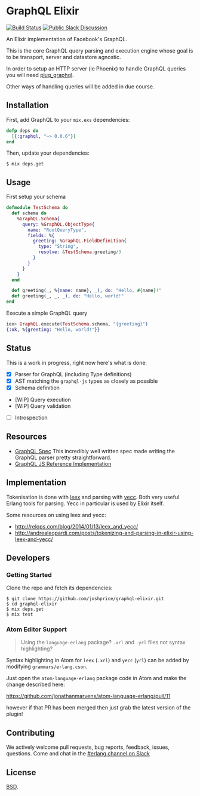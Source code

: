 # GraphQL Elixir

[![Build Status](https://travis-ci.org/joshprice/graphql-elixir.svg)](https://travis-ci.org/joshprice/graphql-elixir)
[![Public Slack Discussion](https://graphql-slack.herokuapp.com/badge.svg)](https://graphql-slack.herokuapp.com/)

An Elixir implementation of Facebook's GraphQL.

This is the core GraphQL query parsing and execution engine whose goal is to be
transport, server and datastore agnostic.

In order to setup an HTTP server (ie Phoenix) to handle GraphQL queries you will need [plug_graphql](https://github.com/joshprice/plug_graphql).

Other ways of handling queries will be added in due course.

## Installation

First, add GraphQL to your `mix.exs` dependencies:

```elixir
defp deps do
  [{:graphql, "~> 0.0.6"}]
end
```

Then, update your dependencies:

```sh-session
$ mix deps.get
```

## Usage

First setup your schema

```elixir
defmodule TestSchema do
  def schema do
    %GraphQL.Schema{
      query: %GraphQL.ObjectType{
        name: "RootQueryType",
        fields: %{
          greeting: %GraphQL.FieldDefinition{
            type: "String",
            resolve: &TestSchema.greeting/3
          }
        }
      }
    }
  end

  def greeting(_, %{name: name}, _), do: "Hello, #{name}!"
  def greeting(_, _, _), do: "Hello, world!"
end
```

Execute a simple GraphQL query

```elixir
iex> GraphQL.execute(TestSchema.schema, "{greeting}")
{:ok, %{greeting: "Hello, world!"}}
```

## Status

This is a work in progress, right now here's what is done:

- [x] Parser for GraphQL (including Type definitions)
- [x] AST matching the `graphql-js` types as closely as possible
- [x] Schema definition
- [WIP] Query execution
- [WIP] Query validation
- [ ] Introspection

## Resources

- [GraphQL Spec](http://facebook.github.io/graphql/) This incredibly well written spec made writing the GraphQL parser pretty straightforward.
- [GraphQL JS Reference Implementation](https://github.com/graphql/graphql-js)

## Implementation

Tokenisation is done with [leex](http://erlang.org/doc/man/leex.html) and parsing with [yecc](http://erlang.org/doc/man/yecc.html). Both very useful Erlang tools for parsing. Yecc in particular is used by Elixir itself.

Some resources on using leex and yecc:

* http://relops.com/blog/2014/01/13/leex_and_yecc/
* http://andrealeopardi.com/posts/tokenizing-and-parsing-in-elixir-using-leex-and-yecc/

## Developers

### Getting Started

Clone the repo and fetch its dependencies:

```
$ git clone https://github.com/joshprice/graphql-elixir.git
$ cd graphql-elixir
$ mix deps.get
$ mix test
```

### Atom Editor Support

>  Using the `language-erlang` package? `.xrl` and `.yrl` files not syntax highlighting?

Syntax highlighting in Atom for `leex` (`.xrl`) and `yecc` (`yrl`) can be added by modifying `grammars/erlang.cson`.

Just open the `atom-language-erlang` package code in Atom and make the change described here:

https://github.com/jonathanmarvens/atom-language-erlang/pull/11

however if that PR has been merged then just grab the latest version of the plugin!

## Contributing

We actively welcome pull requests, bug reports, feedback, issues, questions. Come and chat in the [#erlang channel on Slack](https://graphql-slack.herokuapp.com/)

## License

[BSD](https://github.com/joshprice/graphql-elixir/blob/master/LICENSE).
